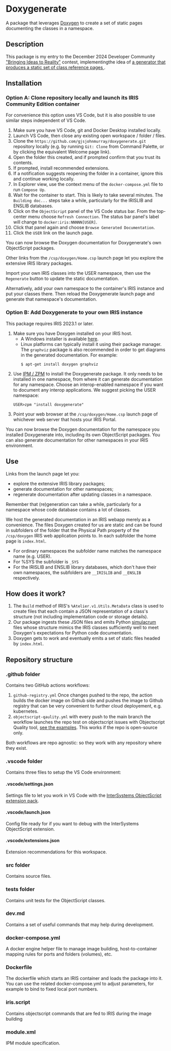  # Doxygenerate
A package that leverages [Doxygen](https://www.doxygen.nl/) to create a set of static pages documenting the classes in a namespace.

## Description
This package is my entry to the December 2024 Developer Community ["Bringing Ideas to Reality"](https://openexchange.intersystems.com/contest/39) contest, implementingthe idea of  [a generator that produces a static set of class reference pages ](https://ideas.intersystems.com/ideas/DPI-I-188).

## Installation

### Option A: Clone repository locally and launch its IRIS Community Edition container

For convenience this option uses VS Code, but it is also possible to use similar steps independent of VS Code.

1. Make sure you have VS Code, git and Docker Desktop installed locally.
2. Launch VS Code, then close any existing open workspace / folder / files.
3. Clone the `https://github.com/gjsjohnmurray/doxygenerate.git` repository locally (e.g. by running `Git: Clone` from Command Palette, or by clicking the equivalent Welcome page link).
4. Open the folder this created, and if prompted confirm that you trust its contents.
5. If prompted, install recommended extensions.
6. If a notification suggests reopening the folder in a container, ignore this and continue working locally.
7. In Explorer view, use the context menu of the `docker-compose.yml` file to run `Compose Up`.
8. Wait for the container to start. This is likely to take several minutes. The `Building doc...` steps take a while, particularly for the IRISLIB and ENSLIB databases.
9. Click on the `ObjectScript` panel of the VS Code status bar. From the top-center menu choose `Refresh Connection`. The status bar panel's label will change to `docker:iris:NNNNN[USER]`.
10. Click that panel again and choose `Browse Generated Documentation`.
11. Click the `USER` link on the launch page.

You can now browse the Doxygen documentation for Doxygenerate's own ObjectScript packages.

Other links from the `/csp/doxygen/Home.csp` launch page let you explore the extensive IRIS library packages.

Import your own IRIS classes into the USER namespace, then use the `Regenerate` button to update the static documentation.

Alternatively, add your own namespace to the container's IRIS instance and put your classes there. Then reload the Doxygenerate launch page and generate that namespace's documentation.

### Option B: Add Doxygenerate to your own IRIS instance
This package requires IRIS 2023.1 or later.

1. Make sure you have Doxygen installed on your IRIS host.
    - A Windows installer is available [here](https://www.doxygen.nl/download.html).
    - Linux platforms can typically install it using their package manager. The `graphviz` package is also recommended in order to get diagrams in the generated documentation. For example:
        ```
        $ apt-get install doxygen graphviz
        ```
2. Use [IPM / ZPM](https://github.com/intersystems/ipm) to install the Doxygenerate package. It only needs to be installed in one namespace, from where it can generate documentation for any namespace. Choose an interop-enabled namespace if you want to document any interop applications. We suggest picking the USER namespace:
    ```
    USER>zpm "install doxygenerate"
    ```
3. Point your web browser at the `/csp/doxygen/Home.csp` launch page of whichever web server that hosts your IRIS Portal.

You can now browse the Doxygen documentation for the namespace you installed Doxygenerate into, including its own ObjectScript packages. You can also generate documentation for other namespaces in your IRIS environment.

## Use
Links from the launch page let you:
- explore the extensive IRIS library packages;
- generate documentation for other namespaces;
- regenerate documentation after updating classes in a namespace.

Remember that (re)generation can take a while, particularly for a namespace whose code database contains a lot of classes.

We host the generated documentation in an IRIS webapp merely as a convenience. The files Doxygen created for us are static and can be found in subfolders of the folder that the Physical Path property of the `/csp/doxygen` IRIS web application points to. In each subfolder the home page is `index.html`.
- For ordinary namespaces the subfolder name matches the namespace name (e.g. USER).
- For %SYS the subfolder is `_SYS`
- For the IRISLIB and ENSLIB library databases, which don't have their own namespaces, the subfolders are `__IRISLIB` and `__ENSLIB` respectively.

## How does it work?
1. The `Build` method of IRIS's `%Atelier.v1.Utils.MetaData` class is used to create files that each contain a JSON representation of a class's structure (not including implementation code or storage details).
2. Our package ingests these JSON files and emits Python [simulacrum](https://en.wikipedia.org/wiki/Simulacrum) files whose structure mimics the IRIS classes sufficiently well to meet Doxygen's expectations for Python code documentation.
3. Doxygen gets to work and eventually emits a set of static files headed by `index.html`.

## Repository structure

### .github folder

Contains two GitHub actions workflows:
1. `github-registry.yml`
    Once changes pushed to the repo, the action builds the docker image on Github side and pushes the image to Github registry that can be very convenient to further cloud deployement, e.g. kubernetes.
2. `objectscript-qaulity.yml`
    with every push to the main branch the workflow launches the repo test on objectscript issues with Objectscript Quality tool, [see the examples](https://community.objectscriptquality.com/projects?sort=-analysis_date). This works if the repo is open-source only.

Both workflows are repo agnostic: so they work with any repository where they exist.

### .vscode folder
Contains three files to setup the VS Code environment:

#### .vscode/settings.json

Settings file to let you work in VS Code with the [InterSystems ObjectScript extension pack](https://marketplace.visualstudio.com/items?itemName=intersystems-community.objectscript-pack).

#### .vscode/launch.json

Config file ready for if you want to debug with the InterSystems ObjectScript extension.

#### .vscode/extensions.json

Extension recommendations for this workspace.

### src folder

Contains source files.

### tests folder
Contains unit tests for the ObjectScript classes.

### dev.md

Contains a set of useful commands that may help during development.

### docker-compose.yml

A docker engine helper file to manage image building, host-to-container mapping rules for ports and folders (volumes), etc.

### Dockerfile

The dockerfile which starts an IRIS container and loads the package into it. You can use the related docker-compose.yml to adjust parameters, for example to bind to fixed local port numbers.

### iris.script

Contains objectscript commands that are fed to IRIS during the image building

### module.xml

IPM module specification.
